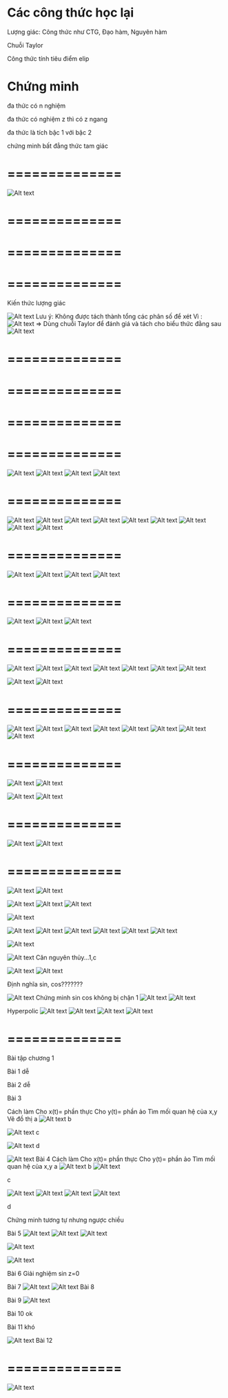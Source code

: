 # Các công thức học lại

Lượng giác: Công thức như CTG, Đạo hàm, Nguyên hàm

Chuỗi Taylor

Công thức tính tiêu điểm elip

# Chứng minh

đa thức có n nghiệm

đa thức có nghiệm z thì có z ngang

đa thức là tích bậc 1 với bậc 2

chứng minh bất đẳng thức tam giác

# ==============

![Alt text](image.png)

<!-- ![Alt text](image-3.png) -->
<!-- ![Alt text](image-2.png) -->
<!-- ![Alt text](image-4.png) -->
<!-- ![Alt text](image-5.png) -->
<!-- ![Alt text](image-6.png) -->

# ==============

<!-- ![Alt text](image-7.png) -->
<!-- ![Alt text](image-8.png) -->
<!-- ![Alt text](image-14.png) -->
<!-- ![Alt text](image-9.png) -->
<!-- ![Alt text](image-10.png) -->
<!-- ![Alt text](image-11.png) -->
<!-- ![Alt text](image-13.png) -->

# ==============

<!-- ![Alt text](image-12.png) -->

# ==============

Kiến thức lượng giác

![Alt text](image-15.png)
Lưu ý: Không được tách thành tổng các phân số để xét
Vì :
![Alt text](image-19.png)
=> Dùng chuỗi Taylor để đánh giá và tách cho biểu thức đằng sau
![Alt text](image-16.png)

<!-- ![Alt text](image-17.png) -->
<!-- ![Alt text](image-18.png) -->
<!-- ![Alt text](image-20.png) -->
<!-- ![Alt text](image-21.png) -->

<!-- ![Alt text](image-22.png) -->
<!-- ![Alt text](image-23.png) -->

# ==============

# ==============

<!-- ![Alt text](image-25.png) -->

<!-- ![Alt text](image-26.png) -->

<!-- ![Alt text](image-27.png) -->

<!-- ![Alt text](image-28.png) -->

<!-- ![Alt text](image-29.png) -->

# ==============

<!-- ![Alt text](image-30.png) -->
<!-- ![Alt text](image-31.png) -->

<!-- ![Alt text](image-32.png) -->
<!-- ![Alt text](image-33.png) -->
<!-- ![Alt text](image-34.png) -->
<!-- ![Alt text](image-35.png) -->

# ==============

<!-- ![Alt text](image-36.png) -->
<!-- ![Alt text](image-37.png) -->
<!-- ![Alt text](image-38.png) -->
<!-- ![Alt text](image-39.png) -->
<!-- ![Alt text](image-40.png) -->
<!-- ![Alt text](image-41.png) -->

<!-- ![Alt text](image-42.png)  -->

![Alt text](image-44.png)
![Alt text](image-45.png)
![Alt text](image-46.png)
![Alt text](image-47.png)

# ==============

![Alt text](image-48.png)
![Alt text](image-49.png)
![Alt text](image-51.png)
![Alt text](image-52.png)
![Alt text](image-53.png)
![Alt text](image-54.png)
![Alt text](image-55.png)
![Alt text](image-56.png)
![Alt text](image-57.png)

# ==============

![Alt text](image-58.png)
![Alt text](image-59.png)
![Alt text](image-60.png)
![Alt text](image-61.png)

# ==============

![Alt text](image-62.png)
![Alt text](image-63.png)
![Alt text](image-64.png)

# ==============

![Alt text](image-65.png)
![Alt text](image-66.png)
![Alt text](image-67.png)
![Alt text](image-68.png)
![Alt text](image-69.png)
![Alt text](image-70.png)
![Alt text](image-72.png)

![Alt text](image-71.png)
![Alt text](image-73.png)

# ==============

![Alt text](image-74.png)
![Alt text](image-75.png)
![Alt text](image-76.png)
![Alt text](image-77.png)
![Alt text](image-78.png)
![Alt text](image-79.png)
![Alt text](image-80.png)
![Alt text](image-81.png)

# ==============

![Alt text](image-82.png)
![Alt text](image-83.png)

![Alt text](image-84.png)
![Alt text](image-85.png)

# ==============

![Alt text](image-86.png)
![Alt text](image-87.png)

# ==============

![Alt text](image-88.png)
![Alt text](image-89.png)

![Alt text](image-90.png)
![Alt text](image-91.png)
![Alt text](image-92.png)

![Alt text](image-93.png)

![Alt text](image-94.png)
![Alt text](image-95.png)
![Alt text](image-96.png)
![Alt text](image-97.png)
![Alt text](image-98.png)
![Alt text](image-99.png)

![Alt text](image-100.png)

![Alt text](image-101.png)
Căn nguyên thủy...1,c

![Alt text](image-102.png)
![Alt text](image-103.png)

Định nghĩa sin, cos???????

![Alt text](image-104.png)
Chứng minh sin cos không bị chặn 1
![Alt text](image-105.png)
![Alt text](image-106.png)

Hyperpolic
![Alt text](image-107.png)
![Alt text](image-108.png)
![Alt text](image-109.png)
![Alt text](image-110.png)

# ==============

Bài tập chương 1

Bài 1
dễ

Bài 2
dễ

Bài 3

Cách làm
Cho x(t)= phần thực
Cho y(t)= phần ảo
Tìm mối quan hệ của x,y
Vẽ đồ thị
a
![Alt text](image-111.png)
b

![Alt text](image-112.png)
c

![Alt text](image-113.png)
d

![Alt text](image-116.png)
Bài 4
Cách làm
Cho x(t)= phần thực
Cho y(t)= phần ảo
Tìm mối quan hệ của x,y
a
![Alt text](image-118.png)
b
![Alt text](image-117.png)

c

![Alt text](image-119.png)
![Alt text](image-120.png)
![Alt text](image-121.png)
![Alt text](image-122.png)

d

Chứng minh tương tự nhưng ngược chiều

Bài 5
![Alt text](image-114.png)
![Alt text](image-127.png)
![Alt text](image-124.png)

![Alt text](image-125.png)

![Alt text](image-126.png)

Bài 6
Giải nghiệm sin z=0

Bài 7
![Alt text](image-128.png)
![Alt text](image-129.png)
Bài 8

Bài 9
![Alt text](image-130.png)

Bài 10
ok

Bài 11
khó

![Alt text](image-132.png)
Bài 12

# ==============

<!-- Tìm file của phân tán -->

![Alt text](image-131.png)
